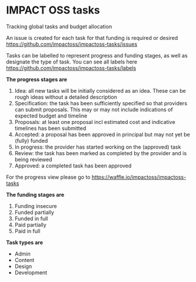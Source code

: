 # IMPACT OSS tasks
Tracking global tasks and budget allocation

An issue is created for each task for that funding is required or desired https://github.com/impactoss/impactoss-tasks/issues

Tasks can be labelled to represent progress and funding stages, as well as designate the type of task. You can see all labels here
https://github.com/impactoss/impactoss-tasks/labels

__The progress stages are__
1. Idea: all new tasks will be initially considered as an idea. These can be rough ideas without a detailed description
2. Specification: the task has been sufficiently specified so that providers can submit proposals. This may or may not include indications of expected budget and timeline
3. Proposals: at least one proposal incl estimated cost and indicative timelines has been submitted
4. Accepted: a proposal has been approved in principal but may not yet be (fully) funded
5. In progress: the provider has started working on the (approved) task
6. Review: the task has been marked as completed by the provider and is being reviewed 
7. Approved: a completed task has been approved

For the progress view please go to https://waffle.io/impactoss/impactoss-tasks

__The funding stages are__
1. Funding insecure
2. Funded partially
3. Funded in full
4. Paid partially
5. Paid in full

__Task types are__
- Admin
- Content 
- Design
- Development


